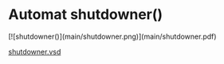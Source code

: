 # Automat shutdowner()


<div class=automatpng markdown="1">
[![shutdowner()](main/shutdowner.png)](main/shutdowner.pdf)
</div>

[shutdowner.vsd](main/shutdowner.vsd)


